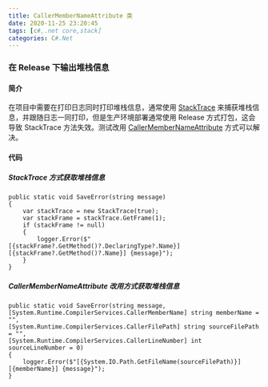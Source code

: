 ```yaml
---
title: CallerMemberNameAttribute 类
date: 2020-11-25 23:20:45
tags: [c#,.net core,stack]
categories: C#.Net
---
```

### 在 Release 下输出堆栈信息
<!-- more -->
#### 简介
在项目中需要在打印日志同时打印堆栈信息，通常使用 [StackTrace](https://docs.microsoft.com/zh-cn/dotnet/api/system.diagnostics.stacktrace) 来捕获堆栈信息，并跟随日志一同打印，但是生产环境部署通常使用 Release 方式打包，这会导致 StackTrace 方法失效。测试改用 [CallerMemberNameAttribute](https://docs.microsoft.com/zh-cn/dotnet/api/System.Runtime.CompilerServices.CallerMemberNameAttribute) 方式可以解决。

#### 代码
##### StackTrace 方式获取堆栈信息
``` CSharp
public static void SaveError(string message)
{
    var stackTrace = new StackTrace(true);
    var stackFrame = stackTrace.GetFrame(1);
    if (stackFrame != null)
    {
        logger.Error($"[{stackFrame?.GetMethod()?.DeclaringType?.Name}][{stackFrame?.GetMethod()?.Name}] {message}");
    }
}
```

##### CallerMemberNameAttribute 改用方式获取堆栈信息
``` CSharp
public static void SaveError(string message,
[System.Runtime.CompilerServices.CallerMemberName] string memberName = "",
[System.Runtime.CompilerServices.CallerFilePath] string sourceFilePath = "",
[System.Runtime.CompilerServices.CallerLineNumber] int sourceLineNumber = 0)
{
    logger.Error($"[{System.IO.Path.GetFileName(sourceFilePath)}][{memberName}] {message}");
}
```